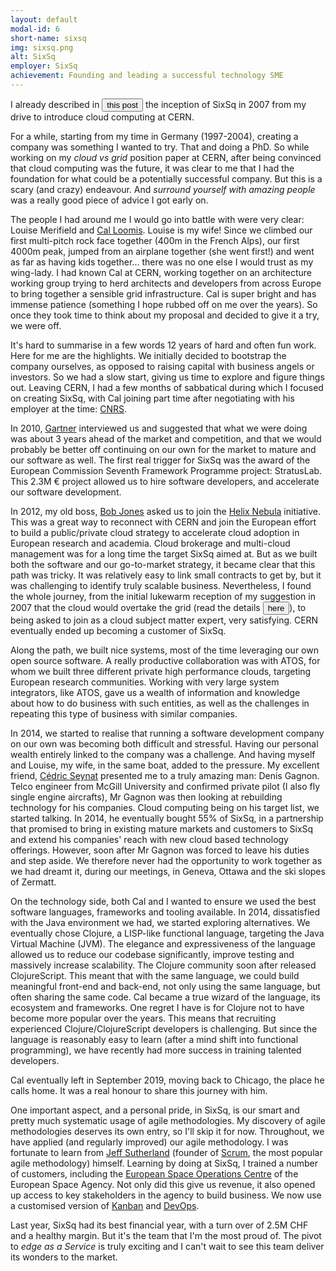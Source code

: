 ```yaml
---
layout: default
modal-id: 6
short-name: sixsq
img: sixsq.png
alt: SixSq
employer: SixSq
achievement: Founding and leading a successful technology SME
---
```


I already described in <button type="link" class="link-button" data-toggle="modal" data-target="#post-ariane-5">this post</button> the inception of SixSq in 2007 from my drive to introduce cloud computing at CERN.

For a while, starting from my time in Germany (1997-2004), creating a company was something I wanted to try.  That and doing a PhD. So while working on my *cloud vs grid* position paper at CERN, after being convinced that cloud computing was the future, it was clear to me that I had the foundation for what could be a potentially successful company. But this is a scary (and crazy) endeavour. And *surround yourself with amazing people* was a really good piece of advice I got early on.

The people I had around me I would go into battle with were very clear: Louise Merifield and [Cal Loomis](https://www.linkedin.com/in/charlesloomis). Louise is my wife! Since we climbed our first multi-pitch rock face together (400m in the French Alps), our first 4000m peak, jumped from an airplane together (she went first!) and went as far as having kids together... there was no one else I would trust as my wing-lady. I had known Cal at CERN, working together on an architecture working group trying to herd architects and developers from across Europe to bring together a sensible grid infrastructure. Cal is super bright and has immense patience (something I hope rubbed off on me over the years). So once they took time to think about my proposal and decided to give it a try, we were off.

It's hard to summarise in a few words 12 years of hard and often fun work. Here for me are the highlights. We initially decided to bootstrap the company ourselves, as opposed to raising capital with business angels or investors. So we had a slow start, giving us time to explore and figure things out. Leaving CERN, I had a few months of sabbatical during which I focused on creating SixSq, with Cal joining part time after negotiating with his employer at the time: [CNRS](http://www.cnrs.fr).

In 2010, [Gartner](https://www.gartner.com/en) interviewed us and suggested that what we were doing was about 3 years ahead of the market and competition, and that we would probably be better off continuing on our own for the market to mature and our software as well. The first real trigger for SixSq was the award of the European Commission Seventh Framework Programme project: StratusLab. This 2.3M € project allowed us to hire software developers, and accelerate our software development.

In 2012, my old boss, [Bob Jones](https://www.linkedin.com/in/bobjonescern/) asked us to join the [Helix Nebula](https://www.helix-nebula.eu) initiative. This was a great way to reconnect with CERN and join the European effort to build a public/private cloud strategy to accelerate cloud adoption in European research and academia. Cloud brokerage and multi-cloud management was for a long time the target SixSq aimed at. But as we built both the software and our go-to-market strategy, it became clear that this path was tricky. It was relatively easy to link small contracts to get by, but it was challenging to identify truly scalable business. Nevertheless, I found the whole journey, from the initial lukewarm reception of my suggestion in 2007 that the cloud would overtake the grid (read the details <button type="link" class="link-button" data-toggle="modal" data-target="#post-ariane-5">here</button>), to being asked to join as a cloud subject matter expert,  very satisfying. CERN eventually ended up becoming a customer of SixSq.

Along the path, we built nice systems, most of the time leveraging our own open source software. A really productive collaboration was with ATOS, for whom we built three different private high performance clouds, targeting European research communities. Working with very large system integrators, like ATOS, gave us a wealth of information and knowledge about how to do business with such entities, as well as the challenges in repeating this type of business with similar companies.

In 2014, we started to realise that running a software development company on our own was becoming both difficult and stressful. Having our personal wealth entirely linked to the company was a challenge. And having myself and Louise, my wife, in the same boat, added to the pressure. My excellent friend, [Cédric Seynat](https://www.linkedin.com/in/cedricseynat/) presented me to a truly amazing man: Denis Gagnon. Telco engineer from McGill University and confirmed private pilot (I also fly single engine aircrafts), Mr Gagnon was then looking at rebuilding technology for his companies. Cloud computing being on his target list, we started talking. In 2014, he eventually bought 55% of SixSq, in a partnership that promised to bring in existing mature markets and customers to SixSq and extend his companies' reach with new cloud based technology offerings.  However, soon after Mr Gagnon was forced to leave his duties and step aside. We therefore never had the opportunity to work together as we had dreamt it, during our meetings, in Geneva, Ottawa and the ski slopes of Zermatt.

On the technology side, both Cal and I wanted to ensure we used the best software languages, frameworks and tooling available. In 2014, dissatisfied with the Java environment we had, we started exploring alternatives. We eventually chose Clojure, a LISP-like functional language, targeting the Java Virtual Machine (JVM). The elegance and expressiveness of the language allowed us to reduce our codebase significantly, improve testing and massively increase scalability. The Clojure community soon after released ClojureScript. This meant that with the same language, we could build meaningful front-end and back-end, not only using the same language, but often sharing the same code. Cal became a true wizard of the language, its ecosystem and frameworks. One regret I have is for Clojure not to have become more popular over the years. This means that recruiting experienced Clojure/ClojureScript developers is challenging.  But since the language is reasonably easy to learn (after a mind shift into functional programming), we have recently had more success in training talented developers.

Cal eventually left in September 2019, moving back to Chicago, the place he calls home. It was a real honour to share this journey with him.

One important aspect, and a personal pride, in SixSq, is our smart and pretty much systematic usage of agile methodologies. My discovery of agile methodologies deserves its own entry, so I'll skip it for now. Throughout, we have applied (and regularly improved) our agile methodology. I was fortunate to learn from [Jeff Sutherland](https://www.linkedin.com/in/jeffsutherland) (founder of [Scrum](https://www.scrum.org), the most popular agile methodology) himself. Learning by doing at SixSq, I trained a number of customers, including the [European Space Operations Centre](https://www.esa.int/About_Us/ESOC) of the European Space Agency. Not only did this give us revenue, it also opened up access to key stakeholders in the agency to build business. We now use a customised version of [Kanban](https://en.wikipedia.org/wiki/Kanban_(development)) and [DevOps](https://en.wikipedia.org/wiki/DevOps).

Last year, SixSq had its best financial year, with a turn over of 2.5M CHF and a healthy margin. But it's the team that I'm the most proud of. The pivot to *edge as a Service* is truly exciting and I can't wait to see this team deliver its wonders to the market.  

